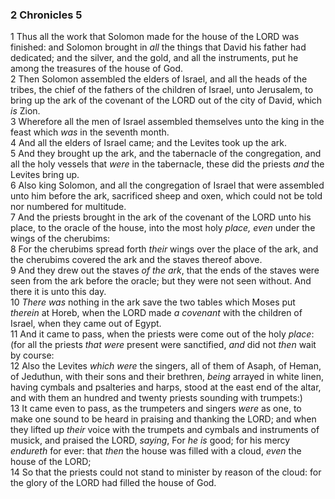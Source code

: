 ### 2 Chronicles 5

1 Thus all the work that Solomon made for the house of the LORD was finished: and Solomon brought in *all* the things that David his father had dedicated; and the silver, and the gold, and all the instruments, put he among the treasures of the house of God.  
2 Then Solomon assembled the elders of Israel, and all the heads of the tribes, the chief of the fathers of the children of Israel, unto Jerusalem, to bring up the ark of the covenant of the LORD out of the city of David, which *is* Zion.  
3 Wherefore all the men of Israel assembled themselves unto the king in the feast which *was* in the seventh month.  
4 And all the elders of Israel came; and the Levites took up the ark.  
5 And they brought up the ark, and the tabernacle of the congregation, and all the holy vessels that *were* in the tabernacle, these did the priests *and* the Levites bring up.  
6 Also king Solomon, and all the congregation of Israel that were assembled unto him before the ark, sacrificed sheep and oxen, which could not be told nor numbered for multitude.  
7 And the priests brought in the ark of the covenant of the LORD unto his place, to the oracle of the house, into the most holy *place, even* under the wings of the cherubims:  
8 For the cherubims spread forth *their* wings over the place of the ark, and the cherubims covered the ark and the staves thereof above.  
9 And they drew out the staves *of the ark*, that the ends of the staves were seen from the ark before the oracle; but they were not seen without. And there it is unto this day.  
10 *There was* nothing in the ark save the two tables which Moses put *therein* at Horeb, when the LORD made *a covenant* with the children of Israel, when they came out of Egypt.  
11 And it came to pass, when the priests were come out of the holy *place*: (for all the priests *that were* present were sanctified, *and* did not *then* wait by course:  
12 Also the Levites *which were* the singers, all of them of Asaph, of Heman, of Jeduthun, with their sons and their brethren, *being* arrayed in white linen, having cymbals and psalteries and harps, stood at the east end of the altar, and with them an hundred and twenty priests sounding with trumpets:)  
13 It came even to pass, as the trumpeters and singers *were* as one, to make one sound to be heard in praising and thanking the LORD; and when they lifted up *their* voice with the trumpets and cymbals and instruments of musick, and praised the LORD, *saying*, For *he is* good; for his mercy *endureth* for ever: that *then* the house was filled with a cloud, *even* the house of the LORD;  
14 So that the priests could not stand to minister by reason of the cloud: for the glory of the LORD had filled the house of God.  

